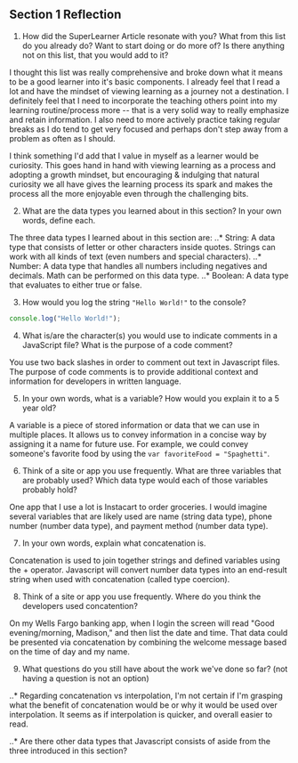 ## Section 1 Reflection

1. How did the SuperLearner Article resonate with you? What from this list do you already do? Want to start doing or do more of? Is there anything not on this list, that you would add to it?

I thought this list was really comprehensive and broke down what it means to be a good learner into it's basic components. I already feel that I read a lot and have the mindset of viewing learning as a journey not a destination. I definitely feel that I need to incorporate the teaching others point into my learning routine/process more -- that is a very solid way to really emphasize and retain information. I also need to more actively practice taking regular breaks as I do tend to get very focused and perhaps don't step away from a problem as often as I should.

I think something I'd add that I value in myself as a learner would be curiosity. This goes hand in hand with viewing learning as a process and adopting a growth mindset, but encouraging & indulging that natural curiosity we all have gives the learning process its spark and makes the process all the more enjoyable even through the challenging bits.

2. What are the data types you learned about in this section? In your own words, define each.

The three data types I learned about in this section are:
..* String: A data type that consists of letter or other characters inside quotes. Strings can work with all kinds of text (even numbers and special characters).
..* Number: A data type that handles all numbers including negatives and decimals. Math can be performed on this data type.
..* Boolean: A data type that evaluates to either true or false.

3. How would you log the string `"Hello World!"` to the console?

```JavaScript
console.log("Hello World!");
```

4. What is/are the character(s) you would use to indicate comments in a JavaScript file? What is the purpose of a code comment?

You use two back slashes in order to comment out text in Javascript files. The purpose of code comments is to provide additional context and information for developers in written language.

5. In your own words, what is a variable? How would you explain it to a 5 year old?

A variable is a piece of stored information or data that we can use in multiple places. It allows us to convey information in a concise way by assigning it a name for future use. For example, we could convey someone's favorite food by using the `var favoriteFood = "Spaghetti"`.

6. Think of a site or app you use frequently. What are three variables that are probably used? Which data type would each of those variables probably hold?

One app that I use a lot is Instacart to order groceries. I would imagine several variables that are likely used are name (string data type), phone number (number data type), and payment method (number data type).

7. In your own words, explain what concatenation is.

Concatenation is used to join together strings and defined variables using the + operator. Javascript will convert number data types into an end-result string when used with concatenation (called type coercion).

8. Think of a site or app you use frequently. Where do you think the developers used concatention?

On my Wells Fargo banking app, when I login the screen will read "Good evening/morning, Madison," and then list the date and time. That data could be presented via concatenation by combining the welcome message based on the time of day and my name.

9. What questions do you still have about the work we've done so far? (not having a question is not an option)

..* Regarding concatenation vs interpolation, I'm not certain if I'm grasping what the benefit of concatenation would be or why it would be used over interpolation. It seems as if interpolation is quicker, and overall easier to read.

..* Are there other data types that Javascript consists of aside from the three introduced in this section?
